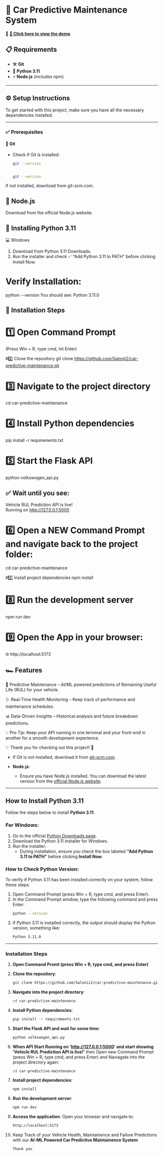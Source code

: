 # 🚗 Car Predictive Maintenance System  

🔗 **[🎥 Click here to view the demo](https://drive.google.com/file/d/1O9soc2IIoar2zUGI5TaKKkMjp8PiQygd/view?usp=sharing)**  

## 📋 Requirements  

- 🛠 **Git**  
- 🐍 **Python 3.11**  
- ⚡ **Node.js** (includes npm)  

---

## ⚙️ Setup Instructions  

To get started with this project, make sure you have all the necessary dependencies installed.  

---

### ✅ Prerequisites  

#### 📌 Git  
- Check if Git is installed:  
  ```bash
  git --version


  git --version
If not installed, download from git-scm.com.

## 📌 Node.js
Download from the official Node.js website.

## 🐍 Installing Python 3.11
💻 Windows
1. Download from Python 3.11 Downloads.
2. Run the installer and check ✅ “Add Python 3.11 to PATH” before clicking Install Now.

# Verify Installation:
python --version
You should see:
Python 3.11.0
## 🚀 Installation Steps
# 1️⃣ Open Command Prompt
(Press Win + R, type cmd, hit Enter)

#2️⃣ Clone the repository
git clone https://github.com/Salonii2/car-predictive-maintenance.git

# 3️⃣ Navigate to the project directory
cd car-predictive-maintenance

# 4️⃣ Install Python dependencies
pip install -r requirements.txt
# 5️⃣ Start the Flask API

python volkswogen_api.py
## ✅ Wait until you see:

Vehicle RUL Prediction API is live!  
Running on http://127.0.0.1:5000
# 6️⃣ Open a NEW Command Prompt and navigate back to the project folder:
cd car-predictive-maintenance

#7️⃣ Install project dependencies
npm install

# 8️⃣ Run the development server
npm run dev

# 9️⃣ Open the App in your browser:
🌐 http://localhost:5173

## 🏎 Features
🔮 Predictive Maintenance – AI/ML powered predictions of Remaining Useful Life (RUL) for your vehicle.

🩺 Real-Time Health Monitoring – Keep track of performance and maintenance schedules.

📊 Data-Driven Insights – Historical analysis and future breakdown predictions.

💡 Pro Tip: Keep your API running in one terminal and your front-end in another for a smooth development experience.

✨ Thank you for checking out this project! 🚀



























































  - If Git is not installed, download it from [git-scm.com](https://git-scm.com/downloads).

- **Node.js**:
  - Ensure you have Node.js installed. You can download the latest version from the [official Node.js website](https://nodejs.org/).

---

## How to Install Python 3.11

Follow the steps below to install **Python 3.11**:

### For Windows:
1. Go to the official [Python Downloads page](https://www.python.org/downloads/release/python-3110/).
2. Download the Python 3.11 installer for Windows.
3. Run the installer:
   - During installation, ensure you check the box labeled **"Add Python 3.11 to PATH"** before clicking **Install Now**.
  
### How to Check Python Version:

To verify if Python 3.11 has been installed correctly on your system, follow these steps:

1. Open Command Prompt (press Win + R, type cmd, and press Enter).
2. In the Command Prompt window, type the following command and press Enter:
   ```bash
   python --version

3. If Python 3.11 is installed correctly, the output should display the Python version, something like:
   ```bash
   Python 3.11.0
   
---

### Installation Steps

1. **Open Command Promt (press Win + R, type cmd, and press Enter)**

2. **Clone the repository**:
   ```bash
   git clone https://github.com/Salonii2/car-predictive-maintenance.git

3. **Navigate into the project directory**:
   ```bash
   cd car-predictive-maintenance

4. **Install Python dependencies**:
   ```bash
   pip install -r requirements.txt

5. **Start the Flask API and wait for some time**:
   ```bash
   python volkswogen_api.py

6. **When API Start Running on 'http://127.0.0.1:5000' and start showing 'Vehicle RUL Prediction API is live!'** then Open new Command Prompt (press Win + R, type cmd, and press Enter) and 
   Naviagate into the project directory again:
   ```bash
   cd car-predictive-maintenance

7. **Install project dependencies**:
   ```bash
   npm install

8. **Run the development server**:
   ```bash
   npm run dev

9. **Access the application**: Open your browser and navigate to:
   ```bash
   http://localhost:5173

10. Keep Track of your Vehicle Health, Maintainence and Failure Predictions with our **AI-ML Powered Car Predictive Maintainence System**
    ```bash
    Thank you
